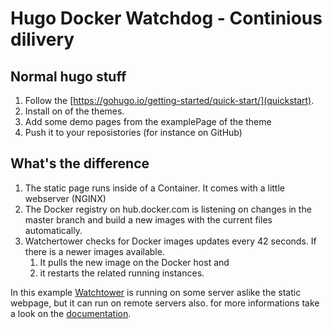 # Hugo Docker Watchdog - Continious dilivery

## Normal hugo stuff

1. Follow the [https://gohugo.io/getting-started/quick-start/](quickstart).
2. Install on of the themes.
3. Add some demo pages from the examplePage of the theme
4. Push it to your reposistories (for instance on GitHub)

## What's the difference

1. The static page runs inside of a Container. It comes with a little webserver (NGINX)
2. The Docker registry on hub.docker.com is listening on changes in the master branch and build a new images with the current files automatically.
3. Watchertower checks for Docker images updates every 42 seconds. If there is a newer images available.
    1. It pulls the new image on the Docker host and
    2. it restarts the related running instances.

In this example [Watchtower](https://containrrr.github.io/watchtower/) is running on some server aslike the static webpage, but it can run on remote servers also. for more informations take a look on the [documentation](https://containrrr.github.io/watchtower//usage-overview/).
